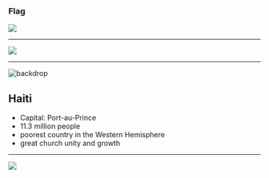 ### Flag

![](https://upload.wikimedia.org/wikipedia/commons/5/56/Flag_of_Haiti.svg)

---

![](https://upload.wikimedia.org/wikipedia/commons/f/fe/Haiti_%28orthographic_projection%29.svg)

---

![backdrop](https://res.cloudinary.com/kiekies/image/upload/v1674415985/prayer/kgygfvy226qnbyyccet0.jpg)

## Haiti

- Capital: Port-au-Prince
- 11.3 million people
- poorest country in the Western Hemisphere
- great church unity and growth

---

![](https://player.vimeo.com/video/21168187)
